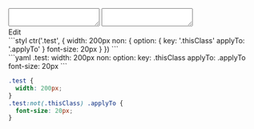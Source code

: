 <div data-size="225" class="code-cont" data-example="applyTo">
    <div class="code">
        <div class="code-wrap">
            <textarea id="stylus"></textarea>
            <textarea id="css"></textarea>
            <div class="edit-code">
                <span>Edit</span>
            </div>
        </div>
    </div>
</div>

<div data-size="225" data-examples="stylus"></div>
```styl
ctr('.test', {
  width: 200px
  non: {
    option: {
      key: '.thisClass'
      applyTo: '.applyTo'
    }
    font-size: 20px
  }
})
```

<div data-size="225" data-examples="yaml"></div>
```yaml
.test:
  width: 200px
  non:
    option:
      key: .thisClass
      applyTo: .applyTo
    font-size: 20px
```

```css
.test {
  width: 200px;
}
.test:not(.thisClass) .applyTo {
  font-size: 20px;
}
```
<div class="cf"></div>
